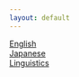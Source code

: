 ```yaml
---
layout: default
---
```


[English](./English)  
[Japanese](./Japanese)  
[Linguistics](./Linguistics)  
